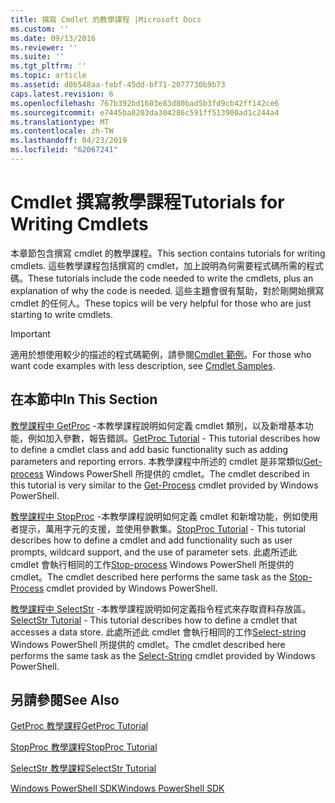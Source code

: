 ```yaml
---
title: 撰寫 Cmdlet 的教學課程 |Microsoft Docs
ms.custom: ''
ms.date: 09/13/2016
ms.reviewer: ''
ms.suite: ''
ms.tgt_pltfrm: ''
ms.topic: article
ms.assetid: d0b548aa-febf-45dd-bf71-2077730b9b73
caps.latest.revision: 6
ms.openlocfilehash: 767b392bd1603e83d80bad5b3fd9cb42ff142ce6
ms.sourcegitcommit: e7445ba8203da304286c591ff513900ad1c244a4
ms.translationtype: MT
ms.contentlocale: zh-TW
ms.lasthandoff: 04/23/2019
ms.locfileid: "62067241"
---
```

# <a name="tutorials-for-writing-cmdlets"></a><span data-ttu-id="6c7a4-102">Cmdlet 撰寫教學課程</span><span class="sxs-lookup"><span data-stu-id="6c7a4-102">Tutorials for Writing Cmdlets</span></span>

<span data-ttu-id="6c7a4-103">本章節包含撰寫 cmdlet 的教學課程。</span><span class="sxs-lookup"><span data-stu-id="6c7a4-103">This section contains tutorials for writing cmdlets.</span></span> <span data-ttu-id="6c7a4-104">這些教學課程包括撰寫的 cmdlet，加上說明為何需要程式碼所需的程式碼。</span><span class="sxs-lookup"><span data-stu-id="6c7a4-104">These tutorials include the code needed to write the cmdlets, plus an explanation of why the code is needed.</span></span> <span data-ttu-id="6c7a4-105">這些主題會很有幫助，對於剛開始撰寫 cmdlet 的任何人。</span><span class="sxs-lookup"><span data-stu-id="6c7a4-105">These topics will be very helpful for those who are just starting to write cmdlets.</span></span>

> [!IMPORTANT]
> <span data-ttu-id="6c7a4-106">適用於想使用較少的描述的程式碼範例，請參閱[Cmdlet 範例](./cmdlet-samples.md)。</span><span class="sxs-lookup"><span data-stu-id="6c7a4-106">For those who want code examples with less description, see [Cmdlet Samples](./cmdlet-samples.md).</span></span>

## <a name="in-this-section"></a><span data-ttu-id="6c7a4-107">在本節中</span><span class="sxs-lookup"><span data-stu-id="6c7a4-107">In This Section</span></span>

<span data-ttu-id="6c7a4-108">[教學課程中 GetProc](./getproc-tutorial.md) -本教學課程說明如何定義 cmdlet 類別，以及新增基本功能，例如加入參數，報告錯誤。</span><span class="sxs-lookup"><span data-stu-id="6c7a4-108">[GetProc Tutorial](./getproc-tutorial.md) - This tutorial describes how to define a cmdlet class and add basic functionality such as adding parameters and reporting errors.</span></span> <span data-ttu-id="6c7a4-109">本教學課程中所述的 cmdlet 是非常類似[Get-process](/powershell/module/Microsoft.PowerShell.Management/Get-Process) Windows PowerShell 所提供的 cmdlet。</span><span class="sxs-lookup"><span data-stu-id="6c7a4-109">The cmdlet described in this tutorial is very similar to the [Get-Process](/powershell/module/Microsoft.PowerShell.Management/Get-Process) cmdlet provided by Windows PowerShell.</span></span>

<span data-ttu-id="6c7a4-110">[教學課程中 StopProc](./stopproc-tutorial.md) -本教學課程說明如何定義 cmdlet 和新增功能，例如使用者提示，萬用字元的支援，並使用參數集。</span><span class="sxs-lookup"><span data-stu-id="6c7a4-110">[StopProc Tutorial](./stopproc-tutorial.md) - This tutorial describes how to define a cmdlet and add functionality such as user prompts, wildcard support, and the use of parameter sets.</span></span> <span data-ttu-id="6c7a4-111">此處所述此 cmdlet 會執行相同的工作[Stop-process](/powershell/module/Microsoft.PowerShell.Management/Stop-Process) Windows PowerShell 所提供的 cmdlet。</span><span class="sxs-lookup"><span data-stu-id="6c7a4-111">The cmdlet described here performs the same task as the [Stop-Process](/powershell/module/Microsoft.PowerShell.Management/Stop-Process) cmdlet provided by Windows PowerShell.</span></span>

<span data-ttu-id="6c7a4-112">[教學課程中 SelectStr](./selectstr-tutorial.md) -本教學課程說明如何定義指令程式來存取資料存放區。</span><span class="sxs-lookup"><span data-stu-id="6c7a4-112">[SelectStr Tutorial](./selectstr-tutorial.md) - This tutorial describes how to define a cmdlet that accesses a data store.</span></span> <span data-ttu-id="6c7a4-113">此處所述此 cmdlet 會執行相同的工作[Select-string](/powershell/module/microsoft.powershell.utility/select-string) Windows PowerShell 所提供的 cmdlet。</span><span class="sxs-lookup"><span data-stu-id="6c7a4-113">The cmdlet described here performs the same task as the [Select-String](/powershell/module/microsoft.powershell.utility/select-string) cmdlet provided by Windows PowerShell.</span></span>

## <a name="see-also"></a><span data-ttu-id="6c7a4-114">另請參閱</span><span class="sxs-lookup"><span data-stu-id="6c7a4-114">See Also</span></span>

[<span data-ttu-id="6c7a4-115">GetProc 教學課程</span><span class="sxs-lookup"><span data-stu-id="6c7a4-115">GetProc Tutorial</span></span>](./getproc-tutorial.md)

[<span data-ttu-id="6c7a4-116">StopProc 教學課程</span><span class="sxs-lookup"><span data-stu-id="6c7a4-116">StopProc Tutorial</span></span>](./stopproc-tutorial.md)

[<span data-ttu-id="6c7a4-117">SelectStr 教學課程</span><span class="sxs-lookup"><span data-stu-id="6c7a4-117">SelectStr Tutorial</span></span>](./selectstr-tutorial.md)

[<span data-ttu-id="6c7a4-118">Windows PowerShell SDK</span><span class="sxs-lookup"><span data-stu-id="6c7a4-118">Windows PowerShell SDK</span></span>](../windows-powershell-reference.md)
